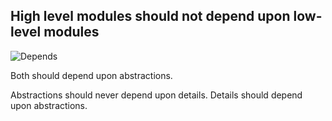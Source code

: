 
## High level modules should not depend upon low-level modules

![Depends](https://i.stack.imgur.com/6e2K9.png)

Both should depend upon abstractions.

Abstractions should never depend upon details. Details should depend upon abstractions. 